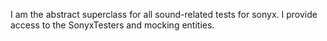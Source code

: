 I am the abstract superclass for all sound-related tests for sonyx. I provide access to the SonyxTesters and mocking entities.